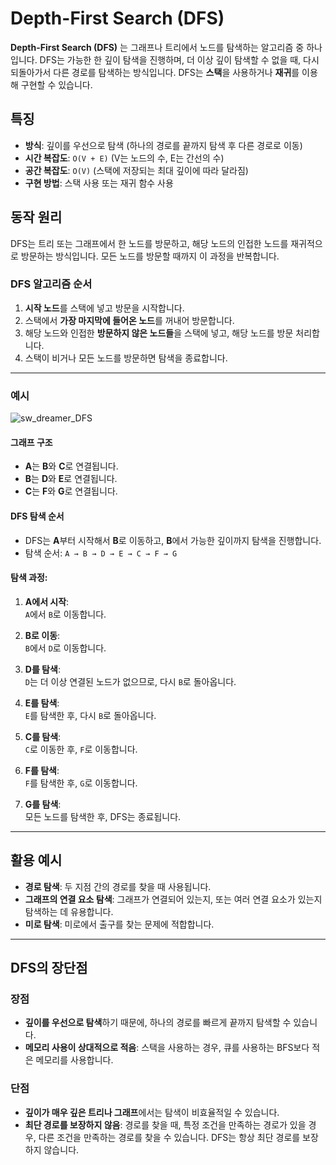 # Depth-First Search (DFS)

**Depth-First Search (DFS)** 는 그래프나 트리에서 노드를 탐색하는 알고리즘 중 하나입니다.
DFS는 가능한 한 깊이 탐색을 진행하며, 더 이상 깊이 탐색할 수 없을 때, 다시 되돌아가서 다른 경로를 탐색하는 방식입니다.
DFS는 **스택**을 사용하거나 **재귀**를 이용해 구현할 수 있습니다.

## 특징

- **방식**: 깊이를 우선으로 탐색 (하나의 경로를 끝까지 탐색 후 다른 경로로 이동)
- **시간 복잡도**: `O(V + E)` (V는 노드의 수, E는 간선의 수)
- **공간 복잡도**: `O(V)` (스택에 저장되는 최대 깊이에 따라 달라짐)
- **구현 방법**: 스택 사용 또는 재귀 함수 사용

## 동작 원리

DFS는 트리 또는 그래프에서 한 노드를 방문하고, 해당 노드의 인접한 노드를 재귀적으로 방문하는 방식입니다. 모든 노드를 방문할 때까지 이 과정을 반복합니다.

### DFS 알고리즘 순서

1. **시작 노드**를 스택에 넣고 방문을 시작합니다.
2. 스택에서 **가장 마지막에 들어온 노드**를 꺼내어 방문합니다.
3. 해당 노드와 인접한 **방문하지 않은 노드들**을 스택에 넣고, 해당 노드를 방문 처리합니다.
4. 스택이 비거나 모든 노드를 방문하면 탐색을 종료합니다.

---

### 예시

![sw_dreamer_DFS](https://github.com/user-attachments/assets/065b4f11-9688-432c-b35a-8e5425acbff7)

#### 그래프 구조
- **A**는 **B**와 **C**로 연결됩니다.
- **B**는 **D**와 **E**로 연결됩니다.
- **C**는 **F**와 **G**로 연결됩니다.

#### DFS 탐색 순서

- DFS는 **A**부터 시작해서 **B**로 이동하고, **B**에서 가능한 깊이까지 탐색을 진행합니다.
- 탐색 순서: `A → B → D → E → C → F → G`

#### 탐색 과정:
1. **A에서 시작**:  
   `A`에서 `B`로 이동합니다.
   
2. **B로 이동**:  
   `B`에서 `D`로 이동합니다.

3. **D를 탐색**:  
   `D`는 더 이상 연결된 노드가 없으므로, 다시 `B`로 돌아옵니다.
   
4. **E를 탐색**:  
   `E`를 탐색한 후, 다시 `B`로 돌아옵니다.
   
5. **C를 탐색**:  
   `C`로 이동한 후, `F`로 이동합니다.
   
6. **F를 탐색**:  
   `F`를 탐색한 후, `G`로 이동합니다.
   
7. **G를 탐색**:  
   모든 노드를 탐색한 후, DFS는 종료됩니다.

---

## 활용 예시

- **경로 탐색**: 두 지점 간의 경로를 찾을 때 사용됩니다.
- **그래프의 연결 요소 탐색**: 그래프가 연결되어 있는지, 또는 여러 연결 요소가 있는지 탐색하는 데 유용합니다.
- **미로 탐색**: 미로에서 출구를 찾는 문제에 적합합니다.

---

## DFS의 장단점

### 장점
- **깊이를 우선으로 탐색**하기 때문에, 하나의 경로를 빠르게 끝까지 탐색할 수 있습니다.
- **메모리 사용이 상대적으로 적음**: 스택을 사용하는 경우, 큐를 사용하는 BFS보다 적은 메모리를 사용합니다.

### 단점
- **깊이가 매우 깊은 트리나 그래프**에서는 탐색이 비효율적일 수 있습니다.
- **최단 경로를 보장하지 않음**: 경로를 찾을 때, 특정 조건을 만족하는 경로가 있을 경우, 다른 조건을 만족하는 경로를 찾을 수 있습니다. DFS는 항상 최단 경로를 보장하지 않습니다.

